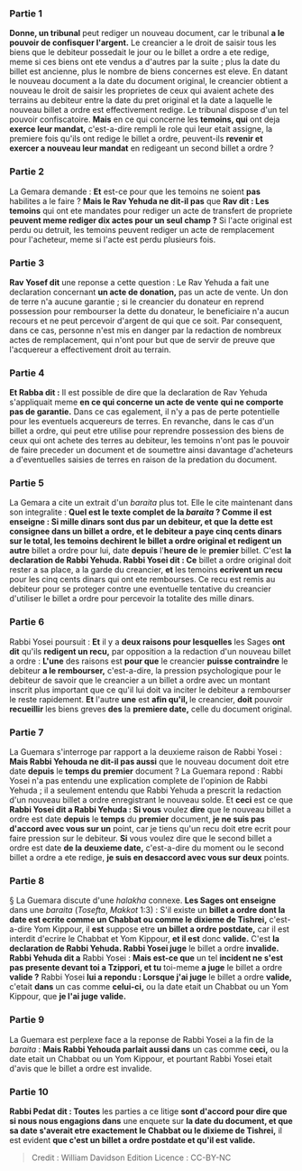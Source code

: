 
### Partie 1
<b>Donne, un tribunal</b> peut rediger un nouveau document, car le tribunal <b>a le pouvoir de confisquer l'argent.</b> Le creancier a le droit de saisir tous les biens que le debiteur possedait le jour ou le billet a ordre a ete redige, meme si ces biens ont ete vendus a d'autres par la suite ; plus la date du billet est ancienne, plus le nombre de biens concernes est eleve. En datant le nouveau document a la date du document original, le creancier obtient a nouveau le droit de saisir les proprietes de ceux qui avaient achete des terrains au debiteur entre la date du pret original et la date a laquelle le nouveau billet a ordre est effectivement redige. Le tribunal dispose d'un tel pouvoir confiscatoire. <b>Mais</b> en ce qui concerne les <b>temoins, qui</b> ont deja <b>exerce leur mandat,</b> c'est-a-dire rempli le role qui leur etait assigne, la premiere fois qu'ils ont redige le billet a ordre, peuvent-ils <b>revenir et exercer a nouveau leur mandat</b> en redigeant un second billet a ordre ?

### Partie 2
La Gemara demande : <b>Et</b> est-ce pour que les temoins ne soient <b>pas</b> habilites a le faire ? <b>Mais le Rav Yehuda ne dit-il pas</b> que <b>Rav dit : Les temoins</b> qui ont ete mandates pour rediger un acte de transfert de propriete <b>peuvent meme rediger dix actes pour un seul champ ?</b> Si l'acte original est perdu ou detruit, les temoins peuvent rediger un acte de remplacement pour l'acheteur, meme si l'acte est perdu plusieurs fois.

### Partie 3
<b>Rav Yosef dit</b> une reponse a cette question : Le Rav Yehuda a fait une declaration concernant <b>un acte de donation,</b> pas un acte de vente. Un don de terre n'a aucune garantie ; si le creancier du donateur en reprend possession pour rembourser la dette du donateur, le beneficiaire n'a aucun recours et ne peut percevoir d'argent de qui que ce soit. Par consequent, dans ce cas, personne n'est mis en danger par la redaction de nombreux actes de remplacement, qui n'ont pour but que de servir de preuve que l'acquereur a effectivement droit au terrain.

### Partie 4
<b>Et Rabba dit :</b> Il est possible de dire que la declaration de Rav Yehuda s'appliquait meme <b>en ce qui concerne un acte de vente</b> <b>qui ne comporte pas de garantie.</b> Dans ce cas egalement, il n'y a pas de perte potentielle pour les eventuels acquereurs de terres. En revanche, dans le cas d'un billet a ordre, qui peut etre utilise pour reprendre possession des biens de ceux qui ont achete des terres au debiteur, les temoins n'ont pas le pouvoir de faire preceder un document et de soumettre ainsi davantage d'acheteurs a d'eventuelles saisies de terres en raison de la predation du document.

### Partie 5
La Gemara a cite un extrait d'un <i>baraita</i> plus tot. Elle le cite maintenant dans son integralite : <b>Quel est le texte complet de la <b><i>baraita</i> ? Comme il est enseigne : </b> Si <b>mille dinars sont dus par</b> un debiteur, et que la dette est consignee dans un billet a ordre, <b>et</b> le debiteur <b>a paye cinq cents dinars sur</b> le total, les <b>temoins dechirent le</b> billet a ordre original et redigent un autre</b> billet a ordre pour lui,</b> date <b>depuis</b> l'<b>heure de</b> le <b>premier</b> billet. C'est <b>la declaration de Rabbi Yehuda. Rabbi Yosei dit : Ce</b> billet a ordre original doit rester a sa place,</b> a la garde du creancier, <b>et</b> les temoins <b>ecrivent un recu</b> pour les cinq cents dinars qui ont ete rembourses. Ce recu est remis au debiteur pour se proteger contre une eventuelle tentative du creancier d'utiliser le billet a ordre pour percevoir la totalite des mille dinars.

### Partie 6
Rabbi Yosei poursuit : <b>Et</b> il y a <b>deux raisons pour lesquelles</b> les Sages <b>ont dit</b> qu'ils <b>redigent un recu,</b> par opposition a la redaction d'un nouveau billet a ordre : <b>L'une</b> des raisons est <b>pour que</b> le creancier <b>puisse contraindre</b> le debiteur <b>a le rembourser,</b> c'est-a-dire, la pression psychologique pour le debiteur de savoir que le creancier a un billet a ordre avec un montant inscrit plus important que ce qu'il lui doit va inciter le debiteur a rembourser le reste rapidement. <b>Et</b> l'autre <b>une</b> est <b>afin qu'il, </b> le creancier, <b>doit</b> pouvoir <b>recueillir</b> les biens greves <b>des</b> la <b>premiere date,</b> celle du document original.

### Partie 7
La Guemara s'interroge par rapport a la deuxieme raison de Rabbi Yosei : <b>Mais Rabbi Yehouda ne dit-il pas aussi</b> que le nouveau document doit etre date <b>depuis</b> le <b>temps du</b> <b>premier</b> document ? La Guemara repond : Rabbi Yosei n'a pas entendu une explication complete de l'opinion de Rabbi Yehuda ; il a seulement entendu que Rabbi Yehuda a prescrit la redaction d'un nouveau billet a ordre enregistrant le nouveau solde. Et <b>ceci</b> est ce que <b>Rabbi Yosei dit a Rabbi Yehuda : Si vous</b> voulez <b>dire</b> que le nouveau billet a ordre est date <b>depuis</b> le <b>temps</b> du <b>premier</b> document, <b>je ne suis pas d'accord avec vous sur un</b> point, car je tiens qu'un recu doit etre ecrit pour faire pression sur le debiteur. <b>Si</b> vous voulez dire que le second billet a ordre est date <b>de la</b> <b>deuxieme date,</b> c'est-a-dire du moment ou le second billet a ordre a ete redige, <b>je suis en desaccord avec vous sur deux</b> points.

### Partie 8
§ La Guemara discute d'une <i>halakha</i> connexe. <b>Les Sages ont enseigne</b> dans une <i>baraita</i> (<i>Tosefta</i>, <i>Makkot</i> 1:3) : S'il existe un <b>billet a ordre dont la date est ecrite comme un Chabbat ou comme le dixieme de Tishrei,</b> c'est-a-dire Yom Kippour, il <b>est</b> suppose etre <b>un <b>billet a ordre postdate</b>,</b> car il est interdit d'ecrire le Chabbat et Yom Kippour, <b>et il est</b> donc <b>valide.</b> C'est <b>la declaration de Rabbi Yehuda. Rabbi Yosei juge</b> le billet a ordre <b>invalide. Rabbi Yehuda dit a</b> Rabbi Yosei : <b>Mais est-ce que</b> un tel <b>incident ne s'est pas presente devant toi a Tzippori, et tu</b> toi-meme <b>a juge</b> le billet a ordre <b>valide ?</b> Rabbi Yosei <b>lui a repondu : Lorsque j'ai juge</b> le billet a ordre <b>valide,</b> c'etait <b>dans</b> un cas comme <b>celui-ci,</b> ou la date etait un Chabbat ou un Yom Kippour, que <b>je l'ai juge</b> <b>valide.</b>

### Partie 9
La Guemara est perplexe face a la reponse de Rabbi Yosei a la fin de la <i>baraita</i> : <b>Mais Rabbi Yehouda parlait aussi dans</b> un cas comme <b>ceci,</b> ou la date etait un Chabbat ou un Yom Kippour, et pourtant Rabbi Yosei etait d'avis que le billet a ordre est invalide.

### Partie 10
<b>Rabbi Pedat dit : Toutes</b> les parties a ce litige <b>sont d'accord pour dire que si nous nous engagions dans</b> une enquete sur <b>la date du document, et que sa date s'averait etre exactement le Chabbat ou le dixieme de Tishrei,</b> il est evident <b>que c'est un billet a ordre <b>postdate</b> et qu'il est valide.</b>

>Credit : William Davidson Edition
>Licence : CC-BY-NC